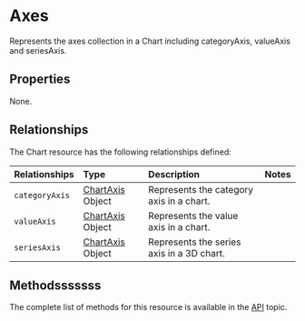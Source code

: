 # Axes
Represents the axes collection in a Chart including categoryAxis, valueAxis and seriesAxis.


## Properties
None.


## Relationships
The Chart resource has the following relationships defined:

| Relationships    | Type    |Description|Notes |
|:-----------------|:--------|:----------|:-----|
| `categoryAxis` |[ChartAxis](chartAxis.md) Object | Represents the category axis in a chart. | 
| `valueAxis` | [ChartAxis](chartAxis.md) Object   | Represents the value axis in a chart.  | |
| `seriesAxis` | [ChartAxis](chartAxis.md) Object   |Represents the series axis in a 3D chart. | |
     

## Methodsssssss

The complete list of methods for this resource is available in
the [API](../README.md) topic.